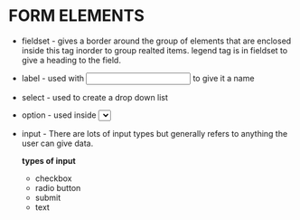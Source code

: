 # FORM ELEMENTS

* fieldset - gives a border around the group of elements that are enclosed inside this tag inorder to group realted items. legend tag is in fieldset to give a heading to the field.

* label - used with <input> to give it a name

* select - used to create a drop down list
* option - used inside <select> tag to add an option to the drop down list.

* input - There are lots of input types but generally refers to anything the user can give data.

  **types of input**
  * checkbox
  * radio button
  * submit
  * text